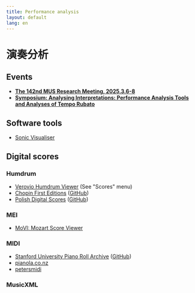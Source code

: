 ```yaml
---
title: Performance analysis
layout: default
lang: en
---
```


# 演奏分析

## Events

<ul>
<li>
<a href="https://www.ipsj.or.jp/kenkyukai/event/mus142.html" target="_blank">
<b>The 142nd MUS Research Meeting, 2025.3.6-8</b></a>
</li>
<li>
<a href="/symposium-2024"><b>Symposium: Analysing Interpretations: Performance Analysis Tools and Analyses of Tempo Rubato</b></a>
</li>

</ul>

## Software tools


* [Sonic Visualiser](https://www.sonicvisualiser.org)


## Digital scores


### Humdrum 

* [Verovio Humdrum Viewer](https://verovio.humdrum.org) (See "Scores" menu)
* [Chopin First Editions](https://chopinscores.org/en) ([GitHub](https://github.com/pl-wnifc/humdrum-chopin-first-editions))
* [Polish Digital Scores](https://polishscores.org) ([GitHub](https://github.com/pl-wnifc/humdrum-polish-scores))


### MEI

* [MoVI: Mozart Score Viewer](https://dme.mozarteum.at/movi/en)


### MIDI

* [Stanford University Piano Roll Archive](https://supra.stanford.edu) ([GitHub](https://github.com/pianoroll/SUPRA))
* [pianola.co.nz](https://www.pianola.co.nz/public/index.php/web)
* [petersmidi](https://www.petersmidi.com/)

### MusicXML





